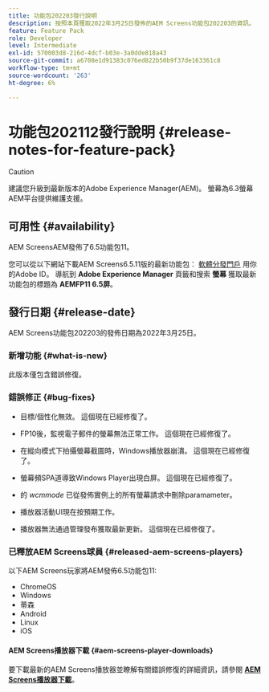 ```yaml
---
title: 功能包202203發行說明
description: 按照本頁獲取2022年3月25日發佈的AEM Screens功能包202203的資訊。
feature: Feature Pack
role: Developer
level: Intermediate
exl-id: 570003d8-216d-4dcf-b03e-3a0dde818a43
source-git-commit: a6708e1d91383c076ed822b50b9f37de163361c8
workflow-type: tm+mt
source-wordcount: '263'
ht-degree: 6%

---
```


# 功能包202112發行說明 {#release-notes-for-feature-pack}

>[!CAUTION]
>建議您升級到最新版本的Adobe Experience Manager(AEM)。 螢幕為6.3螢幕AEM平台提供維護支援。

## 可用性 {#availability}

AEM ScreensAEM發佈了6.5功能包11。

您可以從以下網站下載AEM Screens6.5.11版的最新功能包： [軟體分發門戶](https://experience.adobe.com/#/downloads/content/software-distribution/en/aem.html) 用你的Adobe ID。 導航到 **Adobe Experience Manager** 頁籤和搜索 **螢幕** 獲取最新功能包的標題為 **AEMFP11 6.5屏**。

## 發行日期 {#release-date}

AEM Screens功能包202203的發佈日期為2022年3月25日。

### 新增功能 {#what-is-new}

此版本僅包含錯誤修復。

### 錯誤修正 {#bug-fixes}

* 目標/個性化無效。 這個現在已經修復了。

* FP10後，監視電子郵件的螢幕無法正常工作。 這個現在已經修復了。

* 在縱向模式下拍攝螢幕截圖時，Windows播放器崩潰。 這個現在已經修復了。

* 螢幕頻SPA道導致Windows Player出現白屏。 這個現在已經修復了。

* 的 *wcmmode* 已從發佈實例上的所有螢幕請求中刪除paramameter。

* 播放器活動UI現在按預期工作。

* 播放器無法通過管理發布獲取最新更新。 這個現在已經修復了。

### 已釋放AEM Screens球員 {#released-aem-screens-players}

以下AEM Screens玩家將AEM發佈6.5功能包11:

* ChromeOS
* Windows
* 蒂森
* Android
* Linux
* iOS

#### AEM Screens播放器下載  {#aem-screens-player-downloads}

要下載最新的AEM Screens播放器並瞭解有關錯誤修復的詳細資訊，請參閱 **[AEM Screens播放器下載](https://download.macromedia.com/screens/index.html)**。

